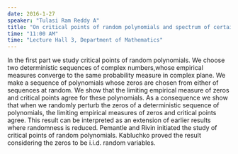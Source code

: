 ```yaml
---
date: 2016-1-27
speaker: "Tulasi Ram Reddy A"
title: "On critical points of random polynomials and spectrum of certain products of random matrices"
time: "11:00 AM" 
time: "Lecture Hall 3, Department of Mathematics"
---
```

In the first part we study critical points of random
polynomials. We choose two deterministic sequences of complex
numbers,whose empirical measures converge to the same probability measure
in complex plane. We make a sequence of polynomials whose zeros are chosen
from either of sequences at random. We show that the limiting empirical
measure of zeros and critical points agree for these polynomials. As a
consequence we show that when we randomly perturb the zeros of a
deterministic sequence of polynomials, the limiting empirical measures of
zeros and critical points agree. This result can be interpreted as an
extension of earlier results where randomness is reduced. Pemantle and
Rivin initiated the study of critical points of random polynomials.
Kabluchko proved the result considering the zeros to be i.i.d. random
variables.
